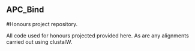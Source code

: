 ## APC_Bind

#Honours project repository.

All code used for honours projected provided here. As are any alignments carried out using clustalW.
